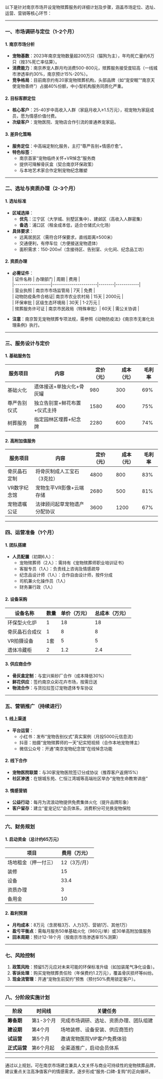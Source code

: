 以下是针对南京市场开设宠物殡葬服务的详细计划及步骤，涵盖市场定位、选址、运营、营销等核心环节：

---

### **一、市场调研与定位（1-2个月）**
#### **1. 南京市场分析**
- **宠物基数**：2023年南京宠物数量超200万只（猫狗为主），年均死亡量约6万只（按3%死亡率估算）。  
- **消费能力**：南京养宠人群月均消费500-800元，殡葬服务接受度较高（一线城市渗透率约30%，南京预计15%-20%）。  
- **竞争格局**：目前南京约有20家宠物殡葬机构，头部品牌（如“宠安眠”“南京天使宠物善终”）占据40%份额，中小型机构服务同质化严重。

#### **2. 目标客群定位**
- **核心客户**：25-40岁中高收入人群（家庭月收入≥1.5万元），视宠物为家庭成员，愿为情感价值付费。  
- **次级客户**：宠物医院、宠物店合作引流的普通养宠家庭。

#### **3. 差异化策略**
- **服务定位**：中高端定制化服务，主打“尊严告别+情感疗愈”。  
- **特色标签**：  
  - 南京首家“宠物临终关怀+VR悼念”服务商  
  - 提供可降解骨灰盒（契合南京环保政策）  
  - 与本地艺术家合作定制宠物纪念雕塑  

---

### **二、选址与资质办理（2-3个月）**
#### **1. 选址标准**
- **区域选择**：  
  - **优先**：江宁区（大学城、别墅区集中）、建邺区（高收入人群密集）  
  - **备选**：浦口区（租金成本低，适合仓储式火化场）  
- **具体要求**：  
  - 远离居民区（需符合环保要求，直线距离≥500米）  
  - 交通便利，有停车位（方便接送宠物遗体）  
  - 面积需求：150-200㎡（含接待区、告别室、火化间、纪念品工坊）

#### **2. 资质办理**
- **必需证件**：  
  | 证件名称          | 办理部门              | 周期   | 费用       |  
  |-------------------|-----------------------|--------|------------|  
  | 营业执照          | 南京市市场监管局      | 7天    | 免费       |  
  | 动物防疫条件合格证| 南京市农业农村局      | 15天   | 2000元     |  
  | 环保审批          | 区级生态环境局        | 30天   | 1-2万元    |  
  | 殡葬服务许可证    | 南京市民政局（特殊审批）| 60天  | 需公关协调 |  

- **注意**：南京暂无宠物殡葬专项法规，需参照《动物防疫法》《南京市无害化处理条例》执行。

---

### **三、服务设计与定价**
#### **1. 基础服务包**
| 服务项目          | 内容                          | 定价（元） | 成本（元） | 毛利率 |  
|-------------------|-------------------------------|------------|------------|--------|  
| 基础火化          | 遗体接送+单独火化+骨灰罐     | 980        | 300        | 69%    |  
| 尊严告别仪式      | 独立告别室+鲜花布置+仪式主持 | 1580       | 400        | 75%    |  
| 树葬服务          | 指定园林区埋葬+纪念牌        | 2280       | 600        | 74%    |  

#### **2. 高附加值服务**
| 服务项目          | 内容                          | 定价（元） | 成本（元） | 毛利率 |  
|-------------------|-------------------------------|------------|------------|--------|  
| 骨灰晶石定制      | 将骨灰制成人工宝石（3克拉）  | 4800       | 800        | 83%    |  
| VR数字纪念馆      | 宠物生平VR影像+云端存储       | 2680       | 500        | 81%    |  
| 宠物遗嘱公证      | 法律顾问起草宠物遗产分配协议  | 3600       | 1200       | 67%    |  

---

### **四、运营准备（1个月）**
#### **1. 团队搭建**
- **人员配置**（初期6人）：  
  - 宠物殡葬师（2人）：需持有《宠物殡葬师职业培训证书》  
  - 客服专员（1人）：负责线上咨询及情感疏导  
  - 纪念品设计师（1人）：合作自由设计师，按件分成  
  - 司机兼火化操作员（1人）  
  - 财务兼行政（1人）

#### **2. 设备采购**
| 设备名称          | 数量 | 单价（万元） | 总成本（万元） |  
|-------------------|------|--------------|----------------|  
| 环保型火化炉      | 1    | 18           | 18             |  
| 骨灰晶石合成仪    | 1    | 8            | 8              |  
| VR拍摄设备        | 1套  | 5            | 5              |  
| 遗体冷藏柜        | 2    | 1.2          | 2.4            |  

#### **3. 供应商合作**
- **骨灰盒定制**：与宜兴紫砂厂合作（成本降低30%）  
- **鲜花供应**：签约南京众彩花卉市场，按需日送  
- **物流合作**：与货拉拉签订宠物遗体专车协议  

---

### **五、营销推广（持续进行）**
#### **1. 线上渠道**
- **平台运营**：  
  - 小红书：发布“宠物告别仪式”真实案例（月投5000元信息流）  
  - 抖音：拍摄“宠物殡葬师的一天”纪实短视频（合作本地宠物博主）  
  - 微信公众号：开通“南京宠物纪念馆”在线悼念功能  

#### **2. 线下合作**
- **宠物医院联盟**：与30家宠物医院签订分成协议（推荐客户返佣15%）  
- **社区渗透**：在银城东苑、仁恒江湾城等高端社区举办“宠物生命教育讲座”  

#### **3. 情感营销**
- **公益行动**：每月为流浪动物提供免费集体火化（提升品牌形象）  
- **客户留存**：建立“星宠记忆”会员体系，消费积分可兑换宠物保险  

---

### **六、财务规划**
#### **1. 启动资金（总计约65万元）**
| 项目              | 费用（万元） |  
|-------------------|--------------|  
| 场地租金（押一付三）| 12（3万/月） |  
| 装修              | 15           |  
| 设备              | 33.4         |  
| 资质办理          | 3            |  
| 备用金            | 10           |  

#### **2. 盈利预测**
- **月均成本**：8万元（含房租3万、人力3万、营销1万、其他1万）  
- **盈亏平衡点**：需每月服务50单基础火化（980元/单）或30单高附加值服务  
- **回本周期**：预计12-18个月（按南京市场渗透率15%测算）  

---

### **七、风险控制**
1. **政策风险**：预留5万元应对未来可能的环保标准升级（如加装尾气净化设备）。  
2. **客诉处理**：购买宠物殡葬责任险（年保费约1.2万元），覆盖骨灰损坏等纠纷。  
3. **现金流管理**：开通“宠物生前契约”预售（预付50%费用锁定客户）。  

---

### **八、分阶段实施计划**
| 阶段       | 时间线     | 关键任务                                |  
|------------|------------|----------------------------------------|  
| **筹备期** | 第1-3个月  | 完成市场调研、选址、资质办理、团队组建 |  
| **建设期** | 第4个月    | 场地装修、设备安装、供应商签约         |  
| **试运营** | 第5个月    | 邀请宠物医院VIP客户免费体验            |  
| **正式运营**| 第6个月起  | 全渠道推广，启动会员体系               |  

---

通过以上规划，可在南京市场建立兼具人文关怀与商业可持续性的宠物殡葬品牌，建议重点关注高净值客户的情感需求，逐步形成“服务-口碑-复购”的正向循环。
